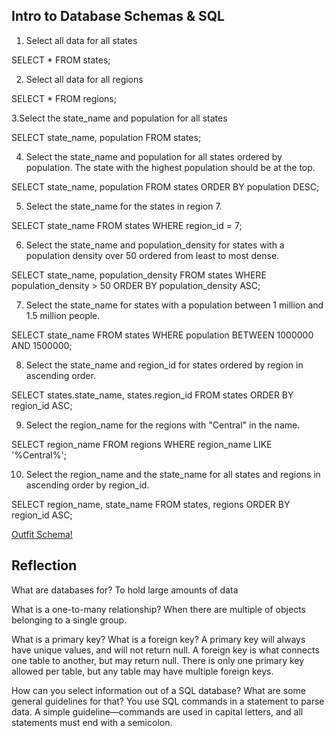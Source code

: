 ## Intro to Database Schemas & SQL

1. Select all data for all states

SELECT * FROM states;

2. Select all data for all regions

SELECT * FROM regions;

3.Select the state_name and population for all states

SELECT state_name, population FROM states;

4. Select the state_name and population for all states ordered by population. The state with the highest population should be at the top.

SELECT state_name, population FROM states
ORDER BY population DESC;

5. Select the state_name for the states in region 7.

SELECT state_name FROM states
WHERE region_id = 7;

6. Select the state_name and population_density for states with a population density over 50 ordered from least to most dense.

SELECT state_name, population_density FROM states WHERE population_density > 50
ORDER BY population_density ASC;

7. Select the state_name for states with a population between 1 million and 1.5 million people.

SELECT state_name FROM states WHERE population BETWEEN 1000000 AND 1500000;

8. Select the state_name and region_id for states ordered by region in ascending order.

SELECT states.state_name, states.region_id FROM states
ORDER BY region_id ASC;

9. Select the region_name for the regions with "Central" in the name.

SELECT region_name FROM regions WHERE region_name LIKE '%Central%';

10. Select the region_name and the state_name for all states and regions in ascending order by region_id.

SELECT region_name, state_name FROM states, regions
ORDER BY region_id ASC;

[Outfit Schema!](outfit_schema.png)

## Reflection

What are databases for?
To hold large amounts of data

What is a one-to-many relationship?
When there are multiple of objects belonging to a single group.

What is a primary key? What is a foreign key?
A primary key will always have unique values, and will not return null. A foreign key is what connects one table to another, but may return null. There is only one primary key allowed per table, but any table may have multiple foreign keys.

How can you select information out of a SQL database? What are some general guidelines for that?
You use SQL commands in a statement to parse data. A simple guideline—commands are used in capital letters, and all statements must end with a semicolon.
